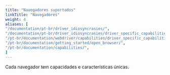 ```yaml
---
title: "Navegadores suportados"
linkTitle: "Navegadores"
weight: 4
aliases: [
"/documentation/pt-br/driver_idiosyncrasies/",
"/documentation/pt-br/driver_idiosyncrasies/driver_specific_capabilities/",
"/pt-br/documentation/webdriver/capabilities/driver_specific_capabilities/",
"/pt-br/documentation/getting_started/open_browser/",
"/pt-br/documentation/capabilities/",
]
---
```


Cada navegador tem capacidades e características únicas.
